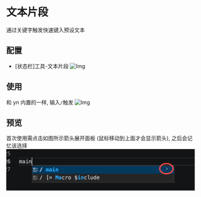 # 文本片段

通过关键字触发快速键入预设文本

## 配置

- [状态栏]工具-文本片段
![Img](https://github.com/zhyipeng/yank-note-extension-snippet/blob/main/doc/config.png?raw=true)

## 使用
和 yn 内置的一样, 输入`/`触发
![Img](https://github.com/zhyipeng/yank-note-extension-snippet/blob/main/doc/trigger.png?raw=true)

## 预览
首次使用需点击如图所示箭头展开面板 (鼠标移动到上面才会显示箭头), 之后会记忆该选择
![Img](https://github.com/zhyipeng/yank-note-extension-snippet/blob/main/doc/detail.png?raw=true)
